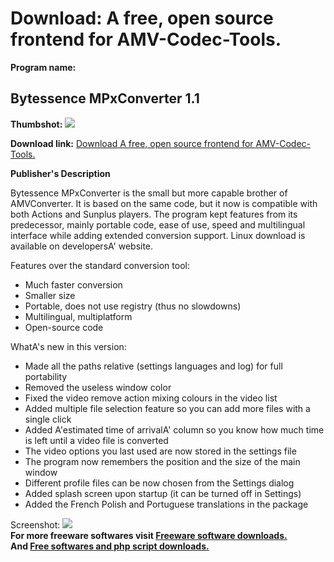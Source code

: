 # Download: A free, open source frontend for AMV-Codec-Tools.

**Program name:**

## Bytessence MPxConverter 1.1

  
**Thumbshot:** ![](http://www.freewarefiles.com/screenshot/byteessmpxcvtr_md.gif)   
  
**Download link:** [Download A free, open source frontend for AMV-Codec-Tools.](http://freesoftwares.boysofts.com/Bytessence-MPxConverter_program_42232.html)  
  


**Publisher's Description**  
  


Bytessence MPxConverter is the small but more capable brother of AMVConverter. It is based on the same code, but it now is compatible with both Actions and Sunplus players. The program kept features from its predecessor, mainly portable code, ease of use, speed and multilingual interface while adding extended conversion support. Linux download is available on developersA' website. 

Features over the standard conversion tool:

  * Much faster conversion 
  * Smaller size 
  * Portable, does not use registry (thus no slowdowns) 
  * Multilingual, multiplatform 
  * Open-source code 

WhatA's new in this version:

  * Made all the paths relative (settings languages and log) for full portability 
  * Removed the useless window color 
  * Fixed the video remove action mixing colours in the video list 
  * Added multiple file selection feature so you can add more files with a single click 
  * Added A'estimated time of arrivalA' column so you know how much time is left until a video file is converted 
  * The video options you last used are now stored in the settings file 
  * The program now remembers the position and the size of the main window 
  * Different profile files can be now chosen from the Settings dialog 
  * Added splash screen upon startup (it can be turned off in Settings) 
  * Added the French Polish and Portuguese translations in the package 

  
  
Screenshot: ![](http://www.freewarefiles.com/screenshot/byteessmpxcvtr.gif)   
**For more freeware softwares visit [Freeware software downloads.](http://freesoftwares.boysofts.com/)**   
**And [Free softwares and php script downloads.](http://www.boysofts.com/)**
